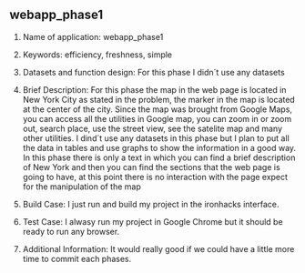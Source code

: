 ## webapp_phase1

1. Name of application: webapp_phase1

2. Keywords: efficiency, freshness, simple

3. Datasets and function design: For this phase I didn´t use any datasets

4. Brief Description: For this phase the map in the web page is located in New York City as stated in the problem, the marker in the map
is located at the center of the city. Since the map was brought from Google Maps, you can access all the utilities in Google map,
you can zoom in or zoom out, search place, use the street view, see the satelite map and many other utilities. I dind´t use any datasets
in this phase but I plan to put all the data in tables and use graphs to show the information in a good way. In this phase there is 
only a text in which you can find a brief description of New York and then you can find the sections that the web page is going to have,
at this point there is no interaction with the page expect for the manipulation of the map

5. Build Case: I just run and build my project in the ironhacks interface.

6. Test Case: I alwasy run my project in Google Chrome but it should be ready to run any browser.

7. Additional Information: It would really good if we could have a little more time to commit each phases.